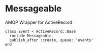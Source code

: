 Messageable
===========

AMQP Wrapper for ActiveRecord

```
class Event < ActiveRecord::Base
  include Messageable
  publish_after :create, queue: 'events'
end
```
